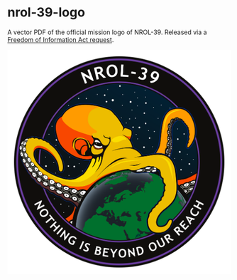 # nrol-39-logo

A vector PDF of the official mission logo of NROL-39. Released via a [Freedom of Information Act request](https://www.muckrock.com/foi/united-states-of-america-10/nrol-39-mission-logo-78740/).

![](nrol_39.png)
